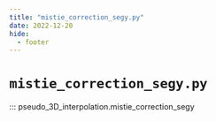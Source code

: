 ```yaml
---
title: "mistie_correction_segy.py"
date: 2022-12-20
hide:
  - footer
---
```


# `mistie_correction_segy.py`
::: pseudo_3D_interpolation.mistie_correction_segy